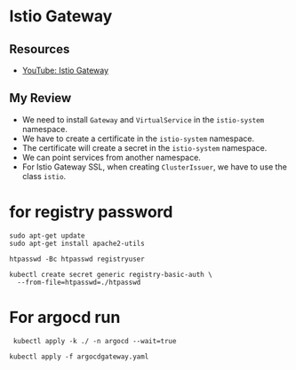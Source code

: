 # Istio Gateway

## Resources
- [YouTube: Istio Gateway](https://www.youtube.com/watch?v=kVGFB83rHRA&list=PLI4xy7phW54nbfjf7ZMnlEx1O5cHneigh&index=5)

## My Review
- We need to install `Gateway` and `VirtualService` in the `istio-system` namespace.
- We have to create a certificate in the `istio-system` namespace.
- The certificate will create a secret in the `istio-system` namespace.
- We can point services from another namespace.
- For Istio Gateway SSL, when creating `ClusterIssuer`, we have to use the class `istio`.



# for registry password
```
sudo apt-get update
sudo apt-get install apache2-utils

htpasswd -Bc htpasswd registryuser

kubectl create secret generic registry-basic-auth \
  --from-file=htpasswd=./htpasswd
```


# For argocd run 
``` kubectl apply -k ./ -n argocd --wait=true```

``` kubectl apply -f argocdgateway.yaml ```